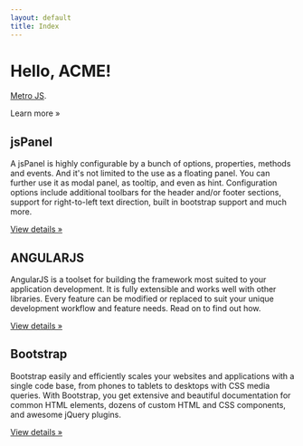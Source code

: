 ```yaml
---
layout: default
title: Index
---
```


<div class="hero-unit">
<p><h1>Hello, ACME!</h1>
<p><a href="http://www.drewgreenwell.com/projects/metrojs">Metro JS</a>.</p>
<p><a class="btn btn-primary btn-large">Learn more &raquo;</a></p></p></div>

<div class="row">
<!-- Main hero unit for a primary marketing message or call to action -->

<p><div class="span4">
<h2>jsPanel</h2>
<p>
A jsPanel is highly configurable by a bunch of options, properties, methods and events. And it's not limited to the use as a floating panel. You can further use it as modal panel, as tooltip, and even as hint. Configuration options include additional toolbars for the header and/or footer sections, support for right-to-left text direction, built in bootstrap support and much more.

</p>
<p><a class="btn" href="http://jspanel.de/index.html">View details &raquo;</a></p>
</div>
<div class="span4">
<h2>ANGULARJS</h2>
<p> 
AngularJS is a toolset for building the framework most suited to your application development. It is fully extensible and works well with other libraries. Every feature can be modified or replaced to suit your unique development workflow and feature needs. Read on to find out how.
</p>
<p><a class="btn" href="https://angularjs.org">View details &raquo;</a></p>
</div>
<div class="span4">
<h2>Bootstrap</h2>
<p>
Bootstrap easily and efficiently scales your websites and applications with a single code base, from phones to tablets to desktops with CSS media queries. 
With Bootstrap, you get extensive and beautiful documentation for common HTML elements, dozens of custom HTML and CSS components, and awesome jQuery plugins.
<p><a class="btn" href="http://getbootstrap.com">View details &raquo;</a></p>
</div></p></div> 
